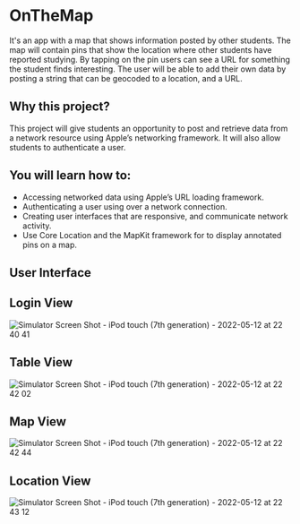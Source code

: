 # OnTheMap
It's an app with a map that shows information posted by other students. The map will contain pins that show the location where other students have reported studying. By tapping on the pin users can see a URL for something the student finds interesting. The user will be able to add their own data by posting a string that can be geocoded to a location, and a URL.

## Why this project?
This project will give students an opportunity to post and retrieve data from a network resource using Apple’s networking framework. It will also allow students to authenticate a user.

## You will learn how to:
* Accessing networked data using Apple’s URL loading framework.
* Authenticating a user using over a network connection.
* Creating user interfaces that are responsive, and communicate network activity.
* Use Core Location and the MapKit framework for to display annotated pins on a map.

## User Interface
## Login View
![Simulator Screen Shot - iPod touch (7th generation) - 2022-05-12 at 22 40 41](https://user-images.githubusercontent.com/92055081/168165276-63b23053-2ef7-41ac-8c87-2a3fd656a711.png)

## Table View
![Simulator Screen Shot - iPod touch (7th generation) - 2022-05-12 at 22 42 02](https://user-images.githubusercontent.com/92055081/168165504-bf796eed-be76-4d78-b29a-4331ec740ad5.png)

## Map View
![Simulator Screen Shot - iPod touch (7th generation) - 2022-05-12 at 22 42 44](https://user-images.githubusercontent.com/92055081/168165864-9d08e4f6-5a38-4daf-bd99-71d36e4dd56d.png)

## Location View 
![Simulator Screen Shot - iPod touch (7th generation) - 2022-05-12 at 22 43 12](https://user-images.githubusercontent.com/92055081/168166167-63585bb2-41b3-404b-82b6-ac3ed75efc25.png)



